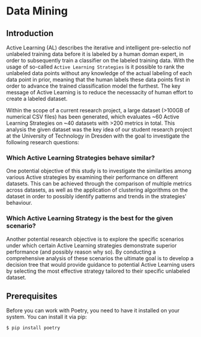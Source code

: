 # Data Mining

## Introduction

Active Learning (AL) describes the iterative and intelligent pre-selectio nof unlabeled training data before it is labeled by a human doman expert, in order to subsequently train a classifier on the labeled training data. With the usage of so-called `Active Learning Strategies` is it possible to rank the unlabeled data points without any knowledge of the actual labeling of each data point in prior, meaning that the human labels these data points first in order to advance the trained classification model the furthest. The key message of Active Learning is to reduce the necessacity of human effort to create a labeled dataset.

Within the scope of a current research project, a large dataset (>100GB of numerical CSV files) has been generated, which evaluates ~60 Active Learning Strategies on ~40 datasets with >200 metrics in total. This analysis the given dataset was the key idea of our student research project at the University of Technology in Dresden with the goal to investigate the following research questions:

### Which Active Learning Strategies behave similar?

One potential objective of this study is to investigate the similarities among various Active strategies by examining their performance on different datasets. This can be achieved through the comparison of multiple metrics across datasets, as well as the application of clustering algorithms on the dataset in order to possibly identify patterns and trends in the strategies' behaviour.

### Which Active Learning Strategy is the best for the given scenario?

Another potential research objective is to explore the specific scenarios under which certain Active Learning strategies demonstrate superior performance (and possibly reason why so). By conducting a comprehensive analysis of these scenarios the ultimate goal is to develop a decision tree that would provide guidance to potential Active Learning users by selecting the most effective strategy tailored to their specific unlabeled dataset.

## Prerequisites

Before you can work with Poetry, you need to have it installed on your system. You can install it via pip:

```
$ pip install poetry
```

